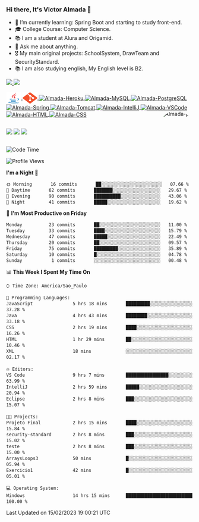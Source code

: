 ### Hi there, It's Victor Almada 👋


- 🌱 I’m currently learning: Spring Boot and starting to study front-end.
- 🎓 College Course: Computer Science.
- 📚  I am a student at Alura and Origamid.
- 💬 Ask me about anything.
- 🎖 My main original projects: SchoolSystem, DrawTeam and SecurityStandard.
- 📚 I am also studying english, My English level is B2.
 
<div>
<a href="https://github.com/Almadavic">
<img height="180em" src="https://github-readme-stats.vercel.app/api?username=Almadavic&showw_icons=true&theme=dark&include_all_commits=true&count_private=true">
<img height="180em" src="https://github-readme-stats.vercel.app/api/top-langs/?username=Almadavic&layout=compact&langs_count=16&theme=dracula">
</div>

<div style="display: inline_block"><br>
  <img align="center" alt="Almada-Java" height="30" width="40" src="https://raw.githubusercontent.com/devicons/devicon/master/icons/java/java-original.svg">
  <img align="center" alt="Almada-Git" height="30" width="40" src="https://raw.githubusercontent.com/devicons/devicon/master/icons/git/git-original.svg">
  <img align="center" alt="Almada-Heroku" height="30" width="40" src="https://cdn.jsdelivr.net/gh/devicons/devicon/icons/heroku/heroku-plain-wordmark.svg" />             
  <img align="center" alt="Almada-MySQL" height="30" width="40" src="https://cdn.jsdelivr.net/gh/devicons/devicon/icons/mysql/mysql-original-wordmark.svg" />
  <img align="center" alt="Almada-PostgreSQL" height="30" width="40" src="https://cdn.jsdelivr.net/gh/devicons/devicon/icons/postgresql/postgresql-plain-wordmark.svg" />
  <img align="center" alt="Almada-Spring" height="30" width="40" src="https://cdn.jsdelivr.net/gh/devicons/devicon/icons/spring/spring-original-wordmark.svg" />
  <img align="center" alt="Almada-Tomcat" height="30" width="40" src="https://cdn.jsdelivr.net/gh/devicons/devicon/icons/tomcat/tomcat-original-wordmark.svg" />
   <img align="center" alt="Almada-IntelliJ" height="30" width="40" src="https://cdn.jsdelivr.net/gh/devicons/devicon/icons/intellij/intellij-original.svg" />
   <img align="center" alt="Almada-VSCode" height="30" width="40" src="https://cdn.jsdelivr.net/gh/devicons/devicon/icons/vscode/vscode-original.svg" />
   <img align="center" alt="Almada-HTML" height="30" width="40" src="https://cdn.jsdelivr.net/gh/devicons/devicon/icons/html5/html5-original.svg" />
   <img align="center" alt="Almada-CSS" height="30" width="40" src="https://cdn.jsdelivr.net/gh/devicons/devicon/icons/css3/css3-original.svg" />
  <img align="right" alt="Almada-pic" height="150" style="border-radius:50px;" src="https://user-images.githubusercontent.com/85299065/185514627-94fcf387-edc6-4c24-88f1-b4873ccd49e9.png">
</div>
  
  ##
 
<div> 
  <a href="https://www.youtube.com/channel/UCUrcUNA90M_ZqLEcQxd3UNA" target="_blank"><img src="https://img.shields.io/badge/YouTube-FF0000?style=for-the-badge&logo=youtube&logoColor=white" target="_blank"></a>
 <a href = "mailto:almadavic@live.com"><img src="https://img.shields.io/badge/-Gmail-%23333?style=for-the-badge&logo=gmail&logoColor=white" target="_blank"></a>
  <a href="https://www.linkedin.com/in/victoralmada/" target="_blank"><img src="https://img.shields.io/badge/-LinkedIn-%230077B5?style=for-the-badge&logo=linkedin&logoColor=white" target="_blank"></a> 
</div>

##

<!--START_SECTION:waka-->
![Code Time](http://img.shields.io/badge/Code%20Time-210%20hrs%201%20min-blue)

![Profile Views](http://img.shields.io/badge/Profile%20Views-3-blue)

**I'm a Night 🦉** 

```text
🌞 Morning       16 commits       ██░░░░░░░░░░░░░░░░░░░░░░░   07.66 % 
🌆 Daytime       62 commits       ███████░░░░░░░░░░░░░░░░░░   29.67 % 
🌃 Evening       90 commits       ██████████░░░░░░░░░░░░░░░   43.06 % 
🌙 Night         41 commits       █████░░░░░░░░░░░░░░░░░░░░   19.62 % 

```
📅 **I'm Most Productive on Friday** 

```text
Monday          23 commits       ██░░░░░░░░░░░░░░░░░░░░░░░   11.00 % 
Tuesday         33 commits       ████░░░░░░░░░░░░░░░░░░░░░   15.79 % 
Wednesday       47 commits       █████░░░░░░░░░░░░░░░░░░░░   22.49 % 
Thursday        20 commits       ██░░░░░░░░░░░░░░░░░░░░░░░   09.57 % 
Friday          75 commits       █████████░░░░░░░░░░░░░░░░   35.89 % 
Saturday        10 commits       █░░░░░░░░░░░░░░░░░░░░░░░░   04.78 % 
Sunday           1 commits       ░░░░░░░░░░░░░░░░░░░░░░░░░   00.48 % 

```


📊 **This Week I Spent My Time On** 

```text
⌚︎ Time Zone: America/Sao_Paulo

💬 Programming Languages: 
JavaScript               5 hrs 18 mins       █████████░░░░░░░░░░░░░░░░   37.28 % 
Java                     4 hrs 43 mins       ████████░░░░░░░░░░░░░░░░░   33.18 % 
CSS                      2 hrs 19 mins       ████░░░░░░░░░░░░░░░░░░░░░   16.26 % 
HTML                     1 hr 29 mins        ██░░░░░░░░░░░░░░░░░░░░░░░   10.46 % 
XML                      18 mins             ░░░░░░░░░░░░░░░░░░░░░░░░░   02.17 % 

🔥 Editors: 
VS Code                  9 hrs 7 mins        ████████████████░░░░░░░░░   63.99 % 
IntelliJ                 2 hrs 59 mins       █████░░░░░░░░░░░░░░░░░░░░   20.94 % 
Eclipse                  2 hrs 8 mins        ███░░░░░░░░░░░░░░░░░░░░░░   15.07 % 

🐱‍💻 Projects: 
Projeto Final            2 hrs 15 mins       ████░░░░░░░░░░░░░░░░░░░░░   15.84 % 
security-standard        2 hrs 8 mins        ███░░░░░░░░░░░░░░░░░░░░░░   15.02 % 
teste                    2 hrs 8 mins        ███░░░░░░░░░░░░░░░░░░░░░░   15.00 % 
ArraysLoops3             50 mins             █░░░░░░░░░░░░░░░░░░░░░░░░   05.94 % 
Exercicio1               42 mins             █░░░░░░░░░░░░░░░░░░░░░░░░   05.01 % 

💻 Operating System: 
Windows                  14 hrs 15 mins      █████████████████████████   100.00 % 

```


 Last Updated on 15/02/2023 19:00:21 UTC
<!--END_SECTION:waka-->
